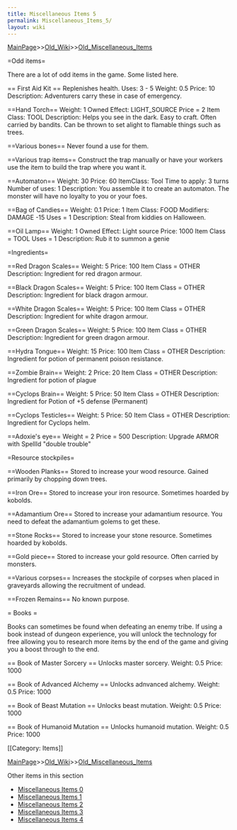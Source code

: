 ```yaml
---
title: Miscellaneous Items 5
permalink: Miscellaneous_Items_5/
layout: wiki
---
```


[MainPage](/keeperrl_wiki/ "wikilink")>>[Old_Wiki](/keeperrl_wiki/Old_Wiki "wikilink")>>[Old_Miscellaneous_Items](/keeperrl_wiki/Old_Miscellaneous_Items "wikilink")

=Odd items=

There are a lot of odd items in the game. Some listed here.

== First Aid Kit ==
 Replenishes health.
 Uses: 3 - 5
 Weight: 0.5
 Price: 10
 Description: Adventurers carry these in case of emergency.

==Hand Torch==
  Weight: 1 
  Owned Effect: LIGHT_SOURCE 
  Price =  2 
  Item Class: TOOL 
  Description: Helps you see in the dark. Easy to craft. Often carried by bandits. Can be thrown to set alight to flamable things such as trees.

==Various bones==
 Never found a use for them.

==Various trap items==
  Construct the trap manually or have your workers use the item to build the trap where you want it.

==Automaton==
 Weight: 30
 Price: 60 
 ItemClass: Tool
 Time to apply: 3 turns
 Number of uses: 1
 Description: You assemble it to create an automaton. The monster will have no loyalty to you or your foes. 

==Bag of Candies==
 Weight:  0.1 
 Price:  1 
 Item Class:  FOOD 
 Modifiers: DAMAGE -15 
 Uses =  1 
 Description: Steal from kiddies on Halloween.

==Oil Lamp==
 Weight:  1 
 Owned Effect: Light source
 Price:  1000 
 Item Class =  TOOL 
 Uses =  1 
 Description: Rub it to summon a genie 

=Ingredients=

==Red Dragon Scales==
 Weight:  5 
 Price:  100 
 Item Class =  OTHER
 Description: Ingredient for red dragon armour.

==Black Dragon Scales==
 Weight:  5 
 Price:  100 
 Item Class =  OTHER
 Description: Ingredient for black dragon armour.

==White Dragon Scales==
 Weight:  5 
 Price:  100 
 Item Class =  OTHER
 Description: Ingredient for white dragon armour.

==Green Dragon Scales==
 Weight:  5 
 Price:  100 
 Item Class =  OTHER
 Description: Ingredient for green dragon armour.

==Hydra Tongue==
 Weight:  15 
 Price:  100 
 Item Class =  OTHER
 Description: Ingredient for potion of permanent poison resistance.

==Zombie Brain==
 Weight:  2 
 Price:  20 
 Item Class =  OTHER
 Description: Ingredient for potion of plague

==Cyclops Brain==
 Weight:  5 
 Price:  50 
 Item Class =  OTHER
 Description: Ingredient for Potion of +5 defense (Permanent)

==Cyclops Testicles==
 Weight:  5 
 Price:  50 
 Item Class =  OTHER
 Description: Ingredient for Cyclops helm.

==Adoxie's eye==
 Weight =  2
 Price =  500 
 Description: Upgrade ARMOR with SpellId &quot;double trouble&quot;

=Resource stockpiles=

==Wooden Planks==
 Stored to increase your wood resource. Gained primarily by chopping down trees.

==Iron Ore==
 Stored to increase your iron resource. Sometimes hoarded by kobolds.

==Adamantium Ore==
 Stored to increase your adamantium resource. You need to defeat the adamantium golems to get these.

==Stone Rocks==
 Stored to increase your stone resource. Sometimes hoarded by kobolds.

==Gold piece==
 Stored to increase your gold resource. Often carried by monsters.

==Various corpses==
 Increases the stockpile of corpses when placed in graveyards allowing the recruitment of undead.

==Frozen Remains==
 No known purpose.

= Books =

Books can sometimes be found when defeating an enemy tribe. If using a book instead of dungeon experience, you will unlock the technology for free allowing you to research more items by the end of the game and giving you a boost through to the end.

== Book of Master Sorcery ==
 Unlocks master sorcery.
 Weight: 0.5
 Price: 1000

== Book of Advanced Alchemy ==
 Unlocks adnvanced alchemy.
 Weight: 0.5
 Price: 1000

== Book of Beast Mutation ==
 Unlocks beast mutation.
 Weight: 0.5
 Price: 1000

== Book of Humanoid Mutation ==
 Unlocks humanoid mutation.
 Weight: 0.5
 Price: 1000

[[Category: Items]]

[MainPage](/keeperrl_wiki/ "wikilink")>>[Old_Wiki](/keeperrl_wiki/Old_Wiki "wikilink")>>[Old_Miscellaneous_Items](/keeperrl_wiki/Old_Miscellaneous_Items "wikilink")

Other items in this section
-    [Miscellaneous Items 0](/keeperrl_wiki/Miscellaneous_Items_0 "wikilink")
-    [Miscellaneous Items 1](/keeperrl_wiki/Miscellaneous_Items_1 "wikilink")
-    [Miscellaneous Items 2](/keeperrl_wiki/Miscellaneous_Items_2 "wikilink")
-    [Miscellaneous Items 3](/keeperrl_wiki/Miscellaneous_Items_3 "wikilink")
-    [Miscellaneous Items 4](/keeperrl_wiki/Miscellaneous_Items_4 "wikilink")
